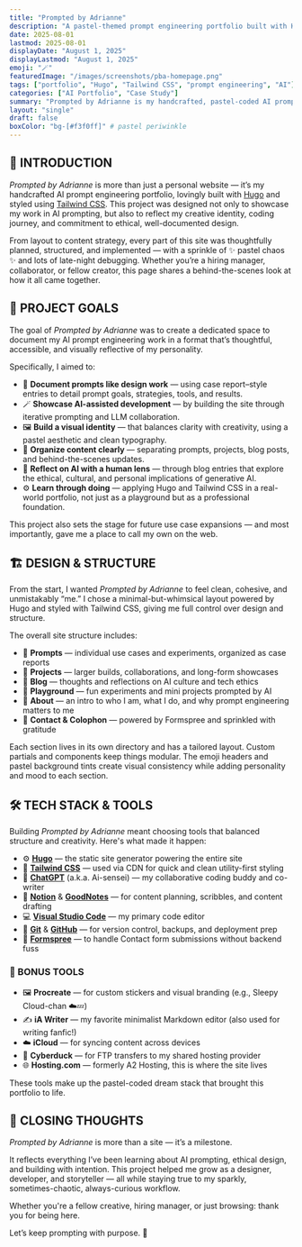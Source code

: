 ```yaml
---
title: "Prompted by Adrianne"
description: "A pastel-themed prompt engineering portfolio built with Hugo, Tailwind CSS, and a dash of ✨kawaii chaos✨."
date: 2025-08-01
lastmod: 2025-08-01
displayDate: "August 1, 2025"
displayLastmod: "August 1, 2025"
emoji: "🪄"
featuredImage: "/images/screenshots/pba-homepage.png"
tags: ["portfolio", "Hugo", "Tailwind CSS", "prompt engineering", "AI"]
categories: ["AI Portfolio", "Case Study"]
summary: "Prompted by Adrianne is my handcrafted, pastel-coded AI prompt portfolio — showcasing use cases, experiments, and the ethical design behind thoughtful prompting."
layout: "single"
draft: false
boxColor: "bg-[#f3f0ff]" # pastel periwinkle
---
```


## 🌼 INTRODUCTION

*Prompted by Adrianne* is more than just a personal website — it’s my handcrafted AI prompt engineering portfolio, lovingly built with [Hugo](https://gohugo.io) and styled using [Tailwind CSS](https://tailwindcss.com). This project was designed not only to showcase my work in AI prompting, but also to reflect my creative identity, coding journey, and commitment to ethical, well-documented design.

From layout to content strategy, every part of this site was thoughtfully planned, structured, and implemented — with a sprinkle of ✨ pastel chaos ✨ and lots of late-night debugging. Whether you’re a hiring manager, collaborator, or fellow creator, this page shares a behind-the-scenes look at how it all came together.

## 🎯 PROJECT GOALS

The goal of *Prompted by Adrianne* was to create a dedicated space to document my AI prompt engineering work in a format that’s thoughtful, accessible, and visually reflective of my personality.

Specifically, I aimed to:

- 🧠 **Document prompts like design work** — using case report–style entries to detail prompt goals, strategies, tools, and results.
- 🪄 **Showcase AI-assisted development** — by building the site through iterative prompting and LLM collaboration.
- 🖼️ **Build a visual identity** — that balances clarity with creativity, using a pastel aesthetic and clean typography.
- 📁 **Organize content clearly** — separating prompts, projects, blog posts, and behind-the-scenes updates.
- 📝 **Reflect on AI with a human lens** — through blog entries that explore the ethical, cultural, and personal implications of generative AI.
- ⚙️ **Learn through doing** — applying Hugo and Tailwind CSS in a real-world portfolio, not just as a playground but as a professional foundation.

This project also sets the stage for future use case expansions — and most importantly, gave me a place to call my own on the web.

## 🏗️ DESIGN & STRUCTURE

From the start, I wanted *Prompted by Adrianne* to feel clean, cohesive, and unmistakably “me.” I chose a minimal-but-whimsical layout powered by Hugo and styled with Tailwind CSS, giving me full control over design and structure.

The overall site structure includes:

- 🧵 **Prompts** — individual use cases and experiments, organized as case reports
- 🧪 **Projects** — larger builds, collaborations, and long-form showcases
- 📝 **Blog** — thoughts and reflections on AI culture and tech ethics
- 🛝 **Playground** — fun experiments and mini projects prompted by AI
- 🌸 **About** — an intro to who I am, what I do, and why prompt engineering matters to me
- 💌 **Contact & Colophon** — powered by Formspree and sprinkled with gratitude

Each section lives in its own directory and has a tailored layout. Custom partials and components keep things modular. The emoji headers and pastel background tints create visual consistency while adding personality and mood to each section.

## 🛠️ TECH STACK & TOOLS

Building *Prompted by Adrianne* meant choosing tools that balanced structure and creativity. Here's what made it happen:

- ⚙️ [**Hugo**](https://gohugo.io) — the static site generator powering the entire site
- 🎨 [**Tailwind CSS**](https://tailwindcss.com) — used via CDN for quick and clean utility-first styling
- 🤖 [**ChatGPT**](https://chatgpt.com/) (a.k.a. Ai-sensei) — my collaborative coding buddy and co-writer
- 🧠 [**Notion**](https://www.notion.com/) & [**GoodNotes**](https://www.goodnotes.com/) — for content planning, scribbles, and content drafting
- 💻 [**Visual Studio Code**](https://code.visualstudio.com/) — my primary code editor
- 🐙 [**Git**](https://git-scm.com/) & [**GitHub**](https://github.com) — for version control, backups, and deployment prep
- 🪪 [**Formspree**](https://formspree.io/) — to handle Contact form submissions without backend fuss

### 🧰 BONUS TOOLS

- 🖼️ **Procreate** — for custom stickers and visual branding (e.g., Sleepy Cloud-chan ☁️💤)
- ✍️ **iA Writer** — my favorite minimalist Markdown editor (also used for writing fanfic!)
- ☁️ **iCloud** — for syncing content across devices
- 🐤 **Cyberduck** — for FTP transfers to my shared hosting provider
- 🌐 **Hosting.com** — formerly A2 Hosting, this is where the site lives

These tools make up the pastel-coded dream stack that brought this portfolio to life.

## 💖 CLOSING THOUGHTS

*Prompted by Adrianne* is more than a site — it’s a milestone.

It reflects everything I’ve been learning about AI prompting, ethical design, and building with intention. This project helped me grow as a designer, developer, and storyteller — all while staying true to my sparkly, sometimes-chaotic, always-curious workflow.

Whether you're a fellow creative, hiring manager, or just browsing: thank you for being here.

Let’s keep prompting with purpose. 💫
